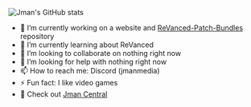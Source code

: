 ![Jman's GitHub stats](https://github-readme-stats.vercel.app/api?username=jman-github&show_icons=true&theme=github_dark)
- 🔭 I’m currently working on a website and [ReVanced-Patch-Bundles](https://github.com/Jman-Github/ReVanced-Patch-Bundles) repository
- 🌱 I’m currently learning about ReVanced
- 👯 I’m looking to collaborate on nothing right now
- 🤔 I’m looking for help with nothing right now
- 📫 How to reach me: Discord (jmanmedia)
- ⚡ Fun fact: I like video games
- 🔗 Check out [Jman Central](https://jmancentral.com)
